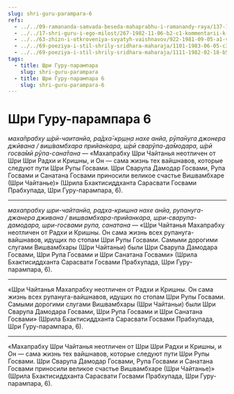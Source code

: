 ```yaml
---
slug: shri-guru-parampara-6
refs:
  - ../../09-ramananda-samvada-beseda-mahaprabhu-i-ramanandy-raya/137-1982-03-08-b5-ramananda-raj-kak-voploshhenie-vishakhi-i-ardzhuny.md
  - ../../17-shri-guru-i-ego-milost/267-1982-11-06-b2-c1-kommentarii-k-pesne-guru-parampara-vydayushhiesya-uchitelya-rupanuga-sampradai.md
  - ../../63-zhizn-i-otkroveniya-svyatyh-vaishnavov/922-1981-09-05-a1-velichie-lality-devi.md
  - ../../69-poeziya-i-stil-shrily-sridhara-maharaja/1101-1983-06-05-c3-obyasnenie-devyatogo-stiha-bhaktivinoda-viraha-dashakam-i-pesni-guru-parampara.md
  - ../../69-poeziya-i-stil-shrily-sridhara-maharaja/1111-1982-02-18-b5-maloizvestnaya-pranama-mantra-bhaktisiddhante-sarasvati-thakuru.md
tags:
  - title: Шри Гуру-парампара
    slug: shri-guru-parampara
  - title: Шри Гуру-парампара 6
    slug: shri-guru-parampara-6
---
```


# Шри Гуру-парампара 6

*маха̄прабху ш́рӣ-чаитанйа, ра̄дха̄-кр̣ш̣н̣а нахе анйа, рӯпа̄нуга джонера джӣвана / виш́вамбхара прийан̇кара, ш́рӣ сварӯпа-да̄модара, ш́рӣ госва̄мӣ рӯпа-сана̄тана* — «Махапрабху Шри Чайтанья неотличен от Шри Шри Радхи и Кришны, и Он — сама жизнь тех вайшнавов, которые следуют пути Шри Рупы Госвами. Шри Сварупа Дамодар Госвами, Рупа Госвами и Санатана Госвами приносили великое счастье Вишвамбхаре (Шри Чайтанье)» (Шрила Бхактисиддханта Сарасвати Госвами Прабхупада, Шри Гуру-парампара, 6).

---

*махапрабху шри-чайтанйа, радха-кришна нахе анйа, рупануга-джанера дживана / вишвамбхара-прийанкара, шри-сварупа-дамодара, шри-госвами рупа, санатана* — «Шри Чайтанья Махапрабху неотличен от Радхи и Кришны. Он сама жизнь всех рупануга-вайшнавов, идущих по стопам Шри Рупы Госвами. Самыми дорогими слугами Вишвамбхары (Шри Чайтаньи) были Шри Сварупа Дамодара Госвами, Шри Рупа Госвами и Шри Санатана Госвами» (Шрила Бхактисиддханта Сарасвати Госвами Прабхупада, Шри Гуру-парампара, 6).

---

«Шри Чайтанья Махапрабху неотличен от Радхи и Кришны. Он сама жизнь всех рупануга-вайшнавов, идущих по стопам Шри Рупы Госвами. Самыми дорогими слугами Вишвамбхары (Шри Чайтаньи) были Шри Сварупа Дамодара Госвами, Шри Рупа Госвами и Шри Санатана Госвами» (Шрила Бхактисиддханта Сарасвати Госвами Прабхупада, Шри Гуру-парампара, 6).

---

«Махапрабху Шри Чайтанья неотличен от Шри Шри Радхи и Кришны, и Он — сама жизнь тех вайшнавов, которые следуют пути Шри Рупы Госвами. Шри Сварупа Дамодар Госвами, Рупа Госвами и Санатана Госвами приносили великое счастье Вишвамбхаре (Шри Чайтанье)» (Шрила Бхактисиддханта Сарасвати Госвами Прабхупада, Шри Гуру-парампара, 6).
